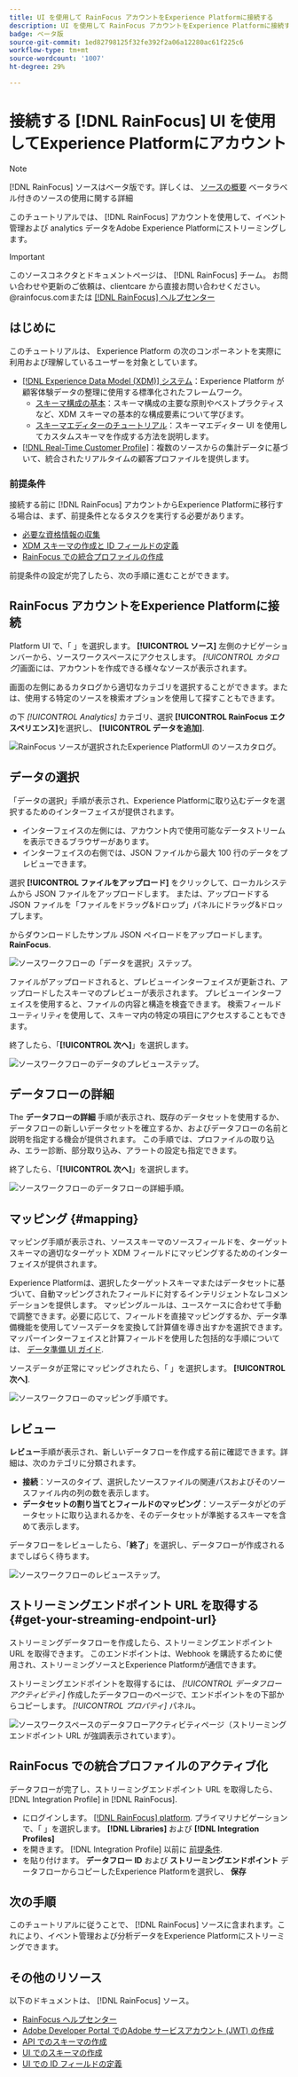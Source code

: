 ```yaml
---
title: UI を使用して RainFocus アカウントをExperience Platformに接続する
description: UI を使用して RainFocus アカウントをExperience Platformに接続する方法を説明します。
badge: ベータ版
source-git-commit: 1ed82798125f32fe392f2a06a12280ac61f225c6
workflow-type: tm+mt
source-wordcount: '1007'
ht-degree: 29%

---
```


# 接続する [!DNL RainFocus] UI を使用してExperience Platformにアカウント

>[!NOTE]
>
>[!DNL RainFocus] ソースはベータ版です。詳しくは、 [ソースの概要](../../../../home.md#terms-and-conditions) ベータラベル付きのソースの使用に関する詳細

このチュートリアルでは、 [!DNL RainFocus] アカウントを使用して、イベント管理および analytics データをAdobe Experience Platformにストリーミングします。

>[!IMPORTANT]
>
>このソースコネクタとドキュメントページは、 [!DNL RainFocus] チーム。 お問い合わせや更新のご依頼は、clientcare から直接お問い合わせください。<span>@rainfocus.comまたは [[!DNL RainFocus] ヘルプセンター](https://help.rainfocus.com/hc/en-us)

## はじめに

このチュートリアルは、 Experience Platform の次のコンポーネントを実際に利用および理解しているユーザーを対象としています。

* [[!DNL Experience Data Model (XDM)] システム](../../../../../xdm/home.md)：Experience Platform が顧客体験データの整理に使用する標準化されたフレームワーク。
   * [スキーマ構成の基本](../../../../../xdm/schema/composition.md)：スキーマ構成の主要な原則やベストプラクティスなど、XDM スキーマの基本的な構成要素について学びます。
   * [スキーマエディターのチュートリアル](../../../../../xdm/tutorials/create-schema-ui.md)：スキーマエディター UI を使用してカスタムスキーマを作成する方法を説明します。
* [[!DNL Real-Time Customer Profile]](../../../../../profile/home.md)：複数のソースからの集計データに基づいて、統合されたリアルタイムの顧客プロファイルを提供します。

### 前提条件

接続する前に [!DNL RainFocus] アカウントからExperience Platformに移行する場合は、まず、前提条件となるタスクを実行する必要があります。

* [必要な資格情報の収集](../../../../connectors/analytics/rainfocus.md#gather-required-credentials)
* [XDM スキーマの作成と ID フィールドの定義](../../../../connectors/analytics/rainfocus.md#create-an-xdm-schema-and-define-the-identity-field)
* [RainFocus での統合プロファイルの作成](../../../../connectors/analytics/rainfocus.md#create-an-integration-profile-in-rainfocus)

前提条件の設定が完了したら、次の手順に進むことができます。

## RainFocus アカウントをExperience Platformに接続

Platform UI で、「 」を選択します。 **[!UICONTROL ソース]** 左側のナビゲーションバーから、ソースワークスペースにアクセスします。 *[!UICONTROL カタログ]*&#x200B;画面には、アカウントを作成できる様々なソースが表示されます。

画面の左側にあるカタログから適切なカテゴリを選択することができます。または、使用する特定のソースを検索オプションを使用して探すこともできます。

の下 *[!UICONTROL Analytics]* カテゴリ、選択 **[!UICONTROL RainFocus エクスペリエンス]**&#x200B;を選択し、 **[!UICONTROL データを追加]**.

![RainFocus ソースが選択されたExperience PlatformUI のソースカタログ。](/help/sources/images/tutorials/create/rainfocus/rainfocus_sources-rf.png)

## データの選択

「データの選択」手順が表示され、Experience Platformに取り込むデータを選択するためのインターフェイスが提供されます。

* インターフェイスの左側には、アカウント内で使用可能なデータストリームを表示できるブラウザーがあります。
* インターフェイスの右側では、JSON ファイルから最大 100 行のデータをプレビューできます。

選択 **[!UICONTROL ファイルをアップロード]** をクリックして、ローカルシステムから JSON ファイルをアップロードします。 または、アップロードする JSON ファイルを「ファイルをドラッグ&amp;ドロップ」パネルにドラッグ&amp;ドロップします。

からダウンロードしたサンプル JSON ペイロードをアップロードします。 **RainFocus**.

![ソースワークフローの「データを選択」ステップ。](/help/sources/images/tutorials/create/rainfocus/rainfocus_source-json-upload.png)

ファイルがアップロードされると、プレビューインターフェイスが更新され、アップロードしたスキーマのプレビューが表示されます。 プレビューインターフェイスを使用すると、ファイルの内容と構造を検査できます。 検索フィールドユーティリティを使用して、スキーマ内の特定の項目にアクセスすることもできます。

終了したら、「**[!UICONTROL 次へ]**」を選択します。

![ソースワークフローのデータのプレビューステップ。](/help/sources/images/tutorials/create/rainfocus/rainfocus_source-json-preview.png)

## データフローの詳細

The **データフローの詳細** 手順が表示され、既存のデータセットを使用するか、データフローの新しいデータセットを確立するか、およびデータフローの名前と説明を指定する機会が提供されます。 この手順では、プロファイルの取り込み、エラー診断、部分取り込み、アラートの設定も指定できます。

終了したら、「**[!UICONTROL 次へ]**」を選択します。

![ソースワークフローのデータフローの詳細手順。](/help/sources/images/tutorials/create/rainfocus/rainfocus_source-dataflow-setup.png)

## マッピング {#mapping}

マッピング手順が表示され、ソーススキーマのソースフィールドを、ターゲットスキーマの適切なターゲット XDM フィールドにマッピングするためのインターフェイスが提供されます。

Experience Platformは、選択したターゲットスキーマまたはデータセットに基づいて、自動マッピングされたフィールドに対するインテリジェントなレコメンデーションを提供します。 マッピングルールは、ユースケースに合わせて手動で調整できます。必要に応じて、フィールドを直接マッピングするか、データ準備機能を使用してソースデータを変換して計算値を導き出すかを選択できます。マッパーインターフェイスと計算フィールドを使用した包括的な手順については、 [データ準備 UI ガイド](../../../../../data-prep/ui/mapping.md).

ソースデータが正常にマッピングされたら、「 」を選択します。 **[!UICONTROL 次へ]**.

![ソースワークフローのマッピング手順です。](/help/sources/images/tutorials/create/rainfocus/rainfocus_source-mappings.png)

## レビュー

**レビュー**&#x200B;手順が表示され、新しいデータフローを作成する前に確認できます。詳細は、次のカテゴリに分類されます。

* **接続**：ソースのタイプ、選択したソースファイルの関連パスおよびそのソースファイル内の列の数を表示します。
* **データセットの割り当てとフィールドのマッピング**：ソースデータがどのデータセットに取り込まれるかを、そのデータセットが準拠するスキーマを含めて表示します。

データフローをレビューしたら、「**終了**」を選択し、データフローが作成されるまでしばらく待ちます。

![ソースワークフローのレビューステップ。](/help/sources/images/tutorials/create/rainfocus/rainfocus_source-compelete.png)

## ストリーミングエンドポイント URL を取得する {#get-your-streaming-endpoint-url}

ストリーミングデータフローを作成したら、ストリーミングエンドポイント URL を取得できます。 このエンドポイントは、Webhook を購読するために使用され、ストリーミングソースとExperience Platformが通信できます。

ストリーミングエンドポイントを取得するには、 *[!UICONTROL データフローアクティビティ]* 作成したデータフローのページで、エンドポイントをの下部からコピーします。 *[!UICONTROL プロパティ]* パネル。

![ソースワークスペースのデータフローアクティビティページ（ストリーミングエンドポイント URL が強調表示されています）。](/help/sources/images/tutorials/create/rainfocus/rainfocus_source-dataflow-api.png)

## RainFocus での統合プロファイルのアクティブ化

データフローが完了し、ストリーミングエンドポイント URL を取得したら、 [!DNL Integration Profile] in [!DNL RainFocus].

* にログインします。 [[!DNL RainFocus] platform](https://app.rainfocus.com). プライマリナビゲーションで、「 」を選択します。 **[!DNL Libraries]** および **[!DNL Integration Profiles]**
* を開きます。 [!DNL Integration Profile] 以前に [前提条件](../../../../connectors/analytics/rainfocus.md#create-an-integration-profile-in-rainfocus).
* を貼り付けます。 **データフロー ID** および **ストリーミングエンドポイント** データフローからコピーしたExperience Platformを選択し、 **保存**

## 次の手順

このチュートリアルに従うことで、 [!DNL RainFocus] ソースに含まれます。これにより、イベント管理および分析データをExperience Platformにストリーミングできます。

## その他のリソース

以下のドキュメントは、 [!DNL RainFocus] ソース。

* [RainFocus ヘルプセンター](https://help.rainfocus.com/hc/en-us)
* [Adobe Developer Portal でのAdobe サービスアカウント (JWT) の作成](https://developer.adobe.com/developer-console/docs/guides/authentication/ServiceAccountIntegration/)
* [API でのスキーマの作成](../../../../../xdm/tutorials/create-schema-api.md)
* [UI でのスキーマの作成](../../../../../xdm/tutorials/create-schema-ui.md)
* [UI での ID フィールドの定義](https://experienceleague.adobe.com/docs/experience-platform/xdm/ui/fields/identity.html)
